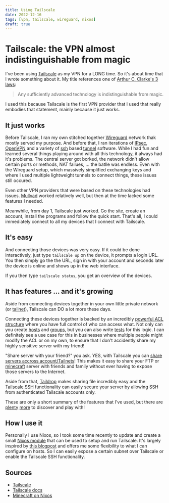 ```yaml
---
title: Using Tailscale
date: 2022-12-16
tags: [vpn, tailscale, wireguard, nixos]
draft: true
---
```


# Tailscale: the VPN almost indistinguishable from magic

I've been using [Tailscale](https://tailscale.com/) as my VPN for a LONG time. So
it's about time that I wrote something about it. My title references one of
[Arthur C. Clarke's 3 laws](https://en.wikipedia.org/wiki/Clarke%27s_three_laws):

> Any sufficiently advanced technology is indistinguishable from magic.

I used this because Tailscale is the first VPN provider that I used that really
embodies that statement, mainly because it just works.

## It just works

Before Tailscale, I ran my own stitched together
[Wireguard](https://www.wireguard.com/) network thak mostly served my purpose.
And before that, I ran iterations of
[IPsec](https://nl.wikipedia.org/wiki/IPsec), [OpenVPN](https://openvpn.net/) and
a variety of [ssh](https://goteleport.com/blog/ssh-tunneling-explained/) based
[tunnel](https://github.com/sshuttle/sshuttle) software. While I had fun and
learned several things playing around with all this technology, it always had
it's problems. The central server got borked, the network didn't allow certain
ports or methods, NAT failues, ... the batlle was endless. Even with the
Wireguard setup, which massively simplified exchanging keys and where I used
multiple lightweight tunnels to connect things, these issues still occured.

Even other VPN providers that were based on these technologies had issues.
[Mullvad](https://mullvad.net/en/) worked relatively well, but then at the time
lacked some features I needed.

Meanwhile, from day 1, Tailscale just worked. Go the site, create an account,
install the programs and follow the quick start. That's all, I could immediately
connect to all my devices that I connect with Tailscale.

## It's easy

And connecting those devices was very easy. If it could be done interactively,
just type `tailscale up` on the device, it prompts a login URL. You then simply
go the the URL, sign in with your account and seconds later the device is online
and shows up in the web interface.

If you then type `tailscale status`, you get an overview of the devices.

## It has features ... and it's growing

Aside from connecting devices together in your own little private network (or
[tailnet](https://tailscale.com/kb/1136/tailnet/)), Tailscale can DO a lot more
these days.

Connecting these devices together is backed by an incredibly [powerful ACL
structure](https://tailscale.com/kb/1018/acls/) where you have full control of
who can access what. Not only can you create [hosts]() and [groups](), but you
can also write [tests]() for this logic. I can definitely see a use case for this
in businesses where multiple people might modify the ACL or on my own, to ensure
that I don't accidently share my highly sensitive server with my friend!

"Share server with your friend?" you ask. YES, with Tailscale you can [share
servers accross account/Tailnets](https://tailscale.com/kb/1084/sharing/)! This
makes it easy to share your FTP or
[minecraft](https://tailscale.com/kb/1137/minecraft/) server with friends and
family without ever having to expose those servers to the Internet.

Aside from that, [Taildrop](https://tailscale.com/kb/1106/taildrop/) makes
sharing file incredibly easy and the [Tailscale
SSH](https://tailscale.com/kb/1193/tailscale-ssh/) functionality can easily
secure your server by allowing SSH from authenticated Tailscale accounts only.

These are only a short summary of the features that I've used, but there are
[plenty](https://tailscale.com/kb/1153/enabling-https/)
[more](https://tailscale.com/kb/1223/tailscale-funnel/) to discover and play
with!

## How I use it

Personally I use Nixos, so I took some time recently to update and create a small
[Nixos
module](https://github.com/fbegyn/nixos-configuration/blob/main/services/tailscale.nix)
that can be used to setup and run Tailscale. It's largely inspired by [this
blogpost](https://tailscale.com/blog/nixos-minecraft/) and offers me some
flexibility to what I can configure on hosts. So I can easily expose a certain
subnet over Tailscale or enable the Tailscale SSH functionality.

## Sources

* [Tailscale](https://tailscale.com/)
* [Tailscale docs](https://tailscale.com/kb/)
* [Minecraft on Nixos](https://tailscale.com/blog/nixos-minecraft/)
